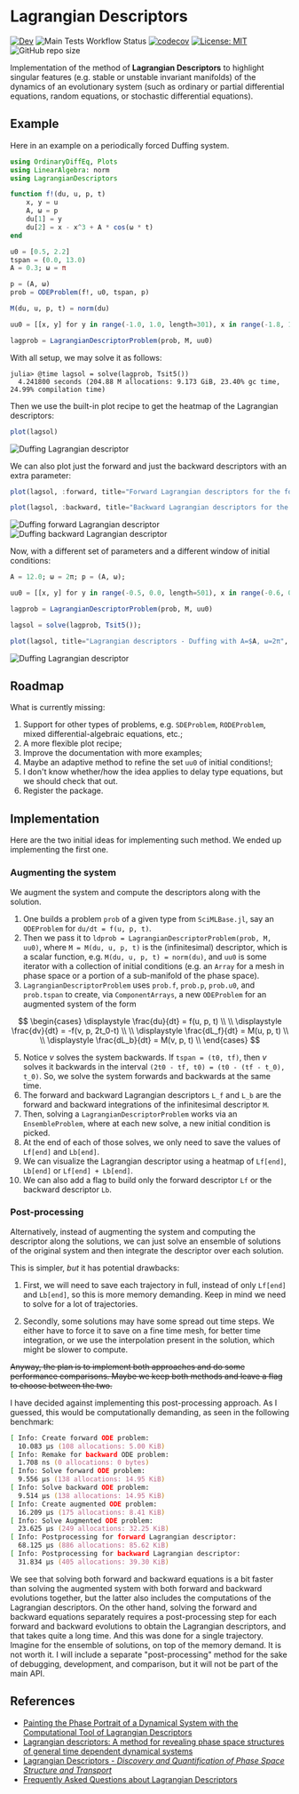 # Lagrangian Descriptors

[![Dev](https://img.shields.io/badge/docs-dev-blue.svg)](https://juliadynamics.github.io/LagrangianDescriptors.jl/dev/) ![Main Tests Workflow Status](https://github.com/JuliaDynamics/LagrangianDescriptors.jl/workflows/CI/badge.svg) [![codecov](https://codecov.io/gh/JuliaDynamics/LagrangianDescriptors.jl/branch/main/graph/badge.svg)](https://codecov.io/gh/JuliaDynamics/LagrangianDescriptors.jl) [![License: MIT](https://img.shields.io/badge/License-MIT-yellow.svg)](https://opensource.org/licenses/MIT) ![GitHub repo size](https://img.shields.io/github/repo-size/JuliaDynamics/LagrangianDescriptors.jl)

Implementation of the method of **Lagrangian Descriptors** to highlight singular features (e.g. stable or unstable invariant manifolds) of the dynamics of an evolutionary system (such as ordinary or partial differential equations, random equations, or stochastic differential equations).

## Example

Here in an example on a periodically forced Duffing system.

```julia
using OrdinaryDiffEq, Plots
using LinearAlgebra: norm
using LagrangianDescriptors

function f!(du, u, p, t)
    x, y = u
    A, ω = p
    du[1] = y
    du[2] = x - x^3 + A * cos(ω * t)
end

u0 = [0.5, 2.2]
tspan = (0.0, 13.0)
A = 0.3; ω = π

p = (A, ω)
prob = ODEProblem(f!, u0, tspan, p)

M(du, u, p, t) = norm(du)

uu0 = [[x, y] for y in range(-1.0, 1.0, length=301), x in range(-1.8, 1.8, length=301)]

lagprob = LagrangianDescriptorProblem(prob, M, uu0)
```

With all setup, we may solve it as follows:

```
julia> @time lagsol = solve(lagprob, Tsit5())
  4.241800 seconds (204.88 M allocations: 9.173 GiB, 23.40% gc time, 24.99% compilation time)
```

Then we use the built-in plot recipe to get the heatmap of the Lagrangian descriptors:

```julia
plot(lagsol)
```

![Duffing Lagrangian descriptor](examples/img/duffing.png)

We can also plot just the forward and just the backward descriptors with an extra parameter:

```julia
plot(lagsol, :forward, title="Forward Lagrangian descriptors for the forced Duffing with A=$A and ω=$ω", titlefont=8)

plot(lagsol, :backward, title="Backward Lagrangian descriptors for the forced Duffing with A=$A and ω=$ω", titlefont=8)
```

![Duffing forward Lagrangian descriptor](examples/img/duffing_forward.png)
![Duffing backward Lagrangian descriptor](examples/img/duffing_backward.png)

Now, with a different set of parameters and a different window of initial conditions:

```julia
A = 12.0; ω = 2π; p = (A, ω);

uu0 = [[x, y] for y in range(-0.5, 0.0, length=501), x in range(-0.6, 0.1, length=501)]

lagprob = LagrangianDescriptorProblem(prob, M, uu0)

lagsol = solve(lagprob, Tsit5());

plot(lagsol, title="Lagrangian descriptors - Duffing with A=$A, ω=2π", titlefont=8)
```

![Duffing Lagrangian descriptor](examples/img/duffing2.png)

## Roadmap

What is currently missing:
1. Support for other types of problems, e.g. `SDEProblem`, `RODEProblem`, mixed differential-algebraic equations, etc.;
1. A more flexible plot recipe;
1. Improve the documentation with more examples;
1. Maybe an adaptive method to refine the set `uu0` of initial conditions!;
1. I don't know whether/how the idea applies to delay type equations, but we should check that out.
1. Register the package.

## Implementation

Here are the two initial ideas for implementing such method. We ended up implementing the first one.

### Augmenting the system

We augment the system and compute the descriptors along with the solution.

1. One builds a problem `prob` of a given type from `SciMLBase.jl`, say an `ODEProblem` for `du/dt = f(u, p, t)`.
2. Then we pass it to `ldprob = LagrangianDescriptorProblem(prob, M, uu0)`, where `M = M(du, u, p, t)` is the (infinitesimal) descriptor, which is a scalar function, e.g. `M(du, u, p, t) = norm(du)`, and `uu0` is some iterator with a collection of initial conditions (e.g. an `Array` for a mesh in phase space or a portion of a sub-manifold of the phase space). 
3.  `LagrangianDescriptorProblem` uses `prob.f`, `prob.p`, `prob.u0`, and `prob.tspan` to create, via `ComponentArrays`, a new `ODEProblem` for an augmented system of the form

$$
\begin{cases}
\displaystyle \frac{du}{dt} = f(u, p, t) \\ \\
\displaystyle \frac{dv}{dt}  = -f(v, p, 2t_0-t) \\ \\
\displaystyle \frac{dL_f}{dt}  = M(u, p, t) \\ \\
\displaystyle \frac{dL_b}{dt}  = M(v, p, t) \\
\end{cases}
$$

5. Notice $v$ solves the system backwards. If `tspan = (t0, tf)`, then $v$ solves it backwards in the interval `(2t0 - tf, t0) = (t0 - (tf - t_0), t_0)`. So, we solve the system forwards and backwards at the same time.
6. The forward and backward Lagrangian descriptors `L_f` and `L_b` are the forward and backward integrations of the infinitesimal descriptor `M`.
7. Then, solving a `LagrangianDescriptorProblem` works via an `EnsembleProblem`, where at each new solve, a new initial condition is picked.
8. At the end of each of those solves, we only need to save the values of `Lf[end]` and `Lb[end]`.
9. We can visualize the Lagrangian descriptor using a heatmap of `Lf[end]`, `Lb[end]` or `Lf[end] + Lb[end]`.
10. We can also add a flag to build only the forward descriptor `Lf` or the backward descriptor `Lb`.

### Post-processing 

Alternatively, instead of augmenting the system and computing the descriptor along the solutions, we can just solve an ensemble of solutions of the original system and then integrate the descriptor over each solution.

This is simpler, *but* it has potential drawbacks:

1. First, we will need to save each trajectory in full, instead of only `Lf[end]` and `Lb[end]`, so this is more memory demanding. Keep in mind we need to solve for a lot of trajectories.

2. Secondly, some solutions may have some spread out time steps. We either have to force it to save on a fine time mesh, for better time integration, or we use the interpolation present in the solution, which might be slower to compute.

~~Anyway, the plan is to implement both approaches and do some performance comparisons. Maybe we keep both methods and leave a flag to choose between the two.~~

I have decided against implementing this post-processing approach. As I guessed, this would be computationally demanding, as seen in the following benchmark:
```zsh
[ Info: Create forward ODE problem:
  10.083 μs (108 allocations: 5.00 KiB)
[ Info: Remake for backward ODE problem:
  1.708 ns (0 allocations: 0 bytes)
[ Info: Solve forward ODE problem:
  9.556 μs (138 allocations: 14.95 KiB)
[ Info: Solve backward ODE problem:
  9.514 μs (138 allocations: 14.95 KiB)
[ Info: Create augmented ODE problem:
  16.209 μs (175 allocations: 8.41 KiB)
[ Info: Solve Augmented ODE problem:
  23.625 μs (249 allocations: 32.25 KiB)
[ Info: Postprocessing for forward Lagrangian descriptor:
  68.125 μs (886 allocations: 85.62 KiB)
[ Info: Postprocessing for backward Lagrangian descriptor:
  31.834 μs (405 allocations: 39.30 KiB)
```

We see that solving both forward and backward equations is a bit faster than solving the augmented system with both forward and backward evolutions together, but the latter also includes the computations of the Lagrangian descriptors. On the other hand, solving the forward and backward equations separately requires a post-processing step for each forward and backward evolutions to obtain the Lagrangian descriptors, and that takes quite a long time. And this was done for a single trajectory. Imagine for the ensemble of solutions, on top of the memory demand. It is not worth it. I will include a separate "post-processing" method for the sake of debugging, development, and comparison, but it will not be part of the main API.

## References

* [Painting the Phase Portrait of a Dynamical System with the Computational Tool of Lagrangian Descriptors](https://www.ams.org/journals/notices/202206/noti2489/noti2489.html?adat=June/July%202022&trk=2489&galt=none&cat=feature&pdfissue=202206&pdffile=rnoti-p936.pdf)
* [Lagrangian descriptors: A method for revealing phase space structures of general time dependent dynamical systems](https://www.sciencedirect.com/science/article/abs/pii/S1007570413002037)
* [Lagrangian Descriptors - *Discovery and Quantification of Phase Space Structure and Transport*](https://champsproject.github.io/lagrangian_descriptors/docs/authors.html)
* [Frequently Asked Questions about Lagrangian Descriptors](https://acp.copernicus.org/preprints/acp-2016-633/acp-2016-633-SC2-supplement.pdf)

